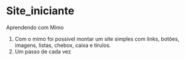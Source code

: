 # Site_iniciante
 Aprendendo com Mimo

 1. Com o mimo foi possivel montar um site simples com links, botões, imagens, listas, chebox, caixa e tirulos. 
 2. Um passo de cada vez
